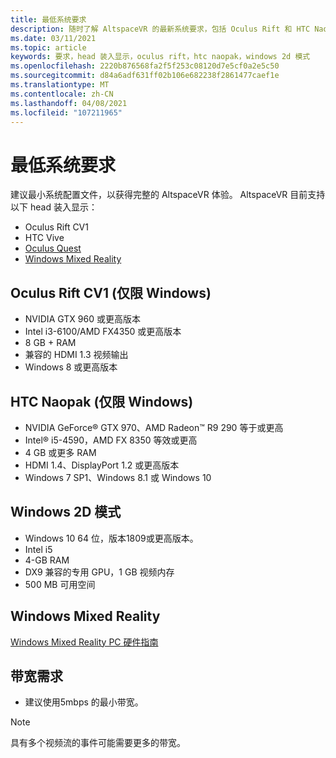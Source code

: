 ```yaml
---
title: 最低系统要求
description: 随时了解 AltspaceVR 的最新系统要求，包括 Oculus Rift 和 HTC Naopak 设备上的最新系统要求。
ms.date: 03/11/2021
ms.topic: article
keywords: 要求，head 装入显示，oculus rift，htc naopak，windows 2d 模式
ms.openlocfilehash: 2220b876568fa2f5f253c08120d7e5cf0a2e5c50
ms.sourcegitcommit: d84a6adf631ff02b106e682238f2861477caef1e
ms.translationtype: MT
ms.contentlocale: zh-CN
ms.lasthandoff: 04/08/2021
ms.locfileid: "107211965"
---
```

# <a name="minimum-system-requirements"></a>最低系统要求

建议最小系统配置文件，以获得完整的 AltspaceVR 体验。 AltspaceVR 目前支持以下 head 装入显示：

* Oculus Rift CV1
* HTC Vive
* [Oculus Quest](oculus-installation.md)
* [Windows Mixed Reality](wmr-installation.md)

## <a name="oculus-rift-cv1-windows-only"></a>Oculus Rift CV1 (仅限 Windows) 

* NVIDIA GTX 960 或更高版本 
* Intel i3-6100/AMD FX4350 或更高版本 
* 8 GB + RAM 
* 兼容的 HDMI 1.3 视频输出 
* Windows 8 或更高版本 

## <a name="htc-vive-windows-only"></a>HTC Naopak (仅限 Windows) 

* NVIDIA GeForce® GTX 970、AMD Radeon™ R9 290 等于或更高
* Intel® i5-4590，AMD FX 8350 等效或更高   
* 4 GB 或更多 RAM
* HDMI 1.4、DisplayPort 1.2 或更高版本
* Windows 7 SP1、Windows 8.1 或 Windows 10

## <a name="windows-2d-mode"></a>Windows 2D 模式

* Windows 10 64 位，版本1809或更高版本。
* Intel i5
* 4-GB RAM
* DX9 兼容的专用 GPU，1 GB 视频内存
* 500 MB 可用空间 

## <a name="windows-mixed-reality"></a>Windows Mixed Reality

[Windows Mixed Reality PC 硬件指南](https://docs.microsoft.com/windows/mixed-reality/enthusiast-guide/windows-mixed-reality-minimum-pc-hardware-compatibility-guidelines)

## <a name="bandwidth-requirements"></a>带宽需求

* 建议使用5mbps 的最小带宽。

> [!NOTE]
> 具有多个视频流的事件可能需要更多的带宽。
